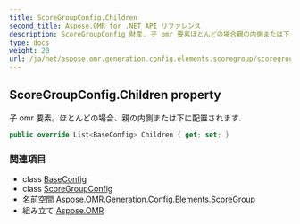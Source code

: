 ```yaml
---
title: ScoreGroupConfig.Children
second_title: Aspose.OMR for .NET API リファレンス
description: ScoreGroupConfig 財産. 子 omr 要素ほとんどの場合親の内側または下に配置されます.
type: docs
weight: 20
url: /ja/net/aspose.omr.generation.config.elements.scoregroup/scoregroupconfig/children/
---
```

## ScoreGroupConfig.Children property

子 omr 要素。ほとんどの場合、親の内側または下に配置されます.

```csharp
public override List<BaseConfig> Children { get; set; }
```

### 関連項目

* class [BaseConfig](../../../aspose.omr.generation.config/baseconfig/)
* class [ScoreGroupConfig](../)
* 名前空間 [Aspose.OMR.Generation.Config.Elements.ScoreGroup](../../scoregroupconfig/)
* 組み立て [Aspose.OMR](../../../)


